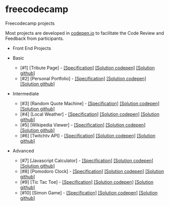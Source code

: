 # freecodecamp
Freecodecamp projects

Most projects are developed in [codepen.io](http://codepen.io/airtonbjunior/) to facilitate the Code Review and Feedback from participants.

* Front End Projects
 * Basic

   * [#1] [Tribute Page] - [[Specification]](https://www.freecodecamp.com/challenges/build-a-tribute-page) [[Solution codepen]](http://codepen.io/airtonbjunior/full/NAQPJZ/) [[Solution github]](https://airtonbjunior.github.io/freecodecamp/projects/frontEnd/basic/tributePage/)
    * [#2] [Personal Portfolio] - [[Specification]](https://www.freecodecamp.com/challenges/build-a-personal-portfolio-webpage) [[Solution codepen]](http://codepen.io/airtonbjunior/full/pbrgAq/) [[Solution github]](https://airtonbjunior.github.io/freecodecamp/projects/frontEnd/basic/portfolio/)
    
 * Intermediate
   * [#3] [Random Quote Machine] - [[Specification]](https://www.freecodecamp.com/challenges/build-a-random-quote-machine) [[Solution codepen]](http://codepen.io/airtonbjunior/full/jrEjPR/) [[Solution github]](https://airtonbjunior.github.io/freecodecamp/projects/frontEnd/intermediate/quoteMachine/)
    * [#4] [Local Weather] - [[Specification]](https://www.freecodecamp.com/challenges/show-the-local-weather) [[Solution codepen]](http://codepen.io/airtonbjunior/full/yaYkZo/) [[Solution github]](https://airtonbjunior.github.io/freecodecamp/projects/frontEnd/intermediate/localWeather/)
    * [#5] [Wikipedia Viewer] - [[Specification]](https://www.freecodecamp.com/challenges/build-a-wikipedia-viewer) [[Solution codepen]](http://codepen.io/airtonbjunior/full/QKyBXY/) [[Solution github]](https://airtonbjunior.github.io/freecodecamp/projects/frontEnd/intermediate/wikipediaViewer/)
    * [#6] [Twitchtv API] - [[Specification]](https://www.freecodecamp.com/challenges/use-the-twitchtv-json-api) [[Solution codepen]](http://codepen.io/airtonbjunior/full/YGqVqR/) [[Solution github]](https://airtonbjunior.github.io/freecodecamp/projects/frontEnd/intermediate/twitchtvApi/)

  * Advanced
    * [#7] [Javascript Calculator] - [[Specification]](https://www.freecodecamp.com/challenges/build-a-javascript-calculator) [[Solution codepen]](http://codepen.io/airtonbjunior/full/mOrVQg/) [[Solution github]](https://airtonbjunior.github.io/freecodecamp/projects/frontEnd/advanced/javascriptCalculator/)
    * [#8] [Pomodoro Clock] - [[Specification]](https://www.freecodecamp.com/challenges/build-a-pomodoro-clock) [[Solution codepen]](http://codepen.io/airtonbjunior/full/pNOOQL/) [[Solution github]](https://airtonbjunior.github.io/freecodecamp/projects/frontEnd/advanced/pomodoroClock/)
    * [#9] [Tic Tac Toe] - [[Specification]](https://www.freecodecamp.com/challenges/build-a-tic-tac-toe-game) [[Solution codepen]](http://codepen.io/airtonbjunior/full/PWojOB/) [[Solution github]](https://airtonbjunior.github.io/freecodecamp/projects/frontEnd/advanced/ticTacToe/)
    * [#10] [Simon Game] - [[Specification]](https://www.freecodecamp.com/challenges/build-a-simon-game) [[Solution codepen]](http://codepen.io/airtonbjunior/full/rjxRVp/) [[Solution github]](https://airtonbjunior.github.io/freecodecamp/projects/frontEnd/advanced/simonGame/)
